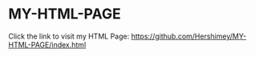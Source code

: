 ﻿# MY-HTML-PAGE 
Click the link to visit my HTML Page: https://github.com/Hershimey/MY-HTML-PAGE/index.html
